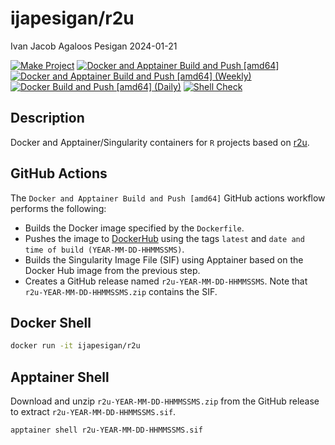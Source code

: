 ijapesigan/r2u
================
Ivan Jacob Agaloos Pesigan
2024-01-21

<!-- README.md is generated from .setup/readme/README.Rmd. Please edit that file -->
<!-- badges: start -->

[![Make
Project](https://github.com/ijapesigan/docker-r2u/actions/workflows/make.yml/badge.svg)](https://github.com/ijapesigan/docker-r2u/actions/workflows/make.yml)
[![Docker and Apptainer Build and Push
\[amd64\]](https://github.com/ijapesigan/docker-r2u/actions/workflows/docker-apptainer-build-push-amd64.yml/badge.svg)](https://github.com/ijapesigan/docker-r2u/actions/workflows/docker-apptainer-build-push-amd64.yml)
[![Docker and Apptainer Build and Push \[amd64\]
(Weekly)](https://github.com/ijapesigan/docker-r2u/actions/workflows/docker-apptainer-build-push-weekly-amd64.yml/badge.svg)](https://github.com/ijapesigan/docker-r2u/actions/workflows/docker-apptainer-build-push-weekly-amd64.yml)
[![Docker Build and Push \[amd64\]
(Daily)](https://github.com/ijapesigan/docker-r2u/actions/workflows/docker-build-push-daily-amd64.yml/badge.svg)](https://github.com/ijapesigan/docker-r2u/actions/workflows/docker-build-push-daily-amd64.yml)
[![Shell
Check](https://github.com/ijapesigan/docker-r2u/actions/workflows/shellcheck.yml/badge.svg)](https://github.com/ijapesigan/docker-r2u/actions/workflows/shellcheck.yml)
<!-- badges: end -->

## Description

Docker and Apptainer/Singularity containers for `R` projects based on
[r2u](https://github.com/eddelbuettel/r2u/).

## GitHub Actions

The `Docker and Apptainer Build and Push [amd64]` GitHub actions
workflow performs the following:

- Builds the Docker image specified by the `Dockerfile`.
- Pushes the image to
  [DockerHub](https://hub.docker.com/r/ijapesigan/r2u) using the tags
  `latest` and `date and time of build (YEAR-MM-DD-HHMMSSMS)`.
- Builds the Singularity Image File (SIF) using Apptainer based on the
  Docker Hub image from the previous step.
- Creates a GitHub release named `r2u-YEAR-MM-DD-HHMMSSMS`. Note that
  `r2u-YEAR-MM-DD-HHMMSSMS.zip` contains the SIF.

## Docker Shell

``` bash
docker run -it ijapesigan/r2u
```

## Apptainer Shell

Download and unzip `r2u-YEAR-MM-DD-HHMMSSMS.zip` from the GitHub release
to extract `r2u-YEAR-MM-DD-HHMMSSMS.sif`.

``` bash
apptainer shell r2u-YEAR-MM-DD-HHMMSSMS.sif
```
